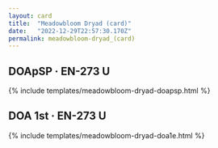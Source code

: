 ```yaml
---
layout: card
title:  "Meadowbloom Dryad (card)"
date:   "2022-12-29T22:57:30.170Z"
permalink: meadowbloom-dryad_(card)
---
```


## DOApSP &middot; EN-273 U

{% include templates/meadowbloom-dryad-doapsp.html %}


## DOA 1st &middot; EN-273 U

{% include templates/meadowbloom-dryad-doa1e.html %}
